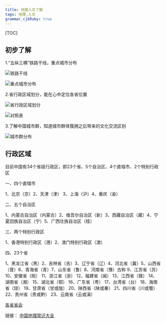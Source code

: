 ```yaml
---
title: 地理人文了解
tags: 地理,人文
grammar_cjkRuby: true
---
```

[TOC]

## 初步了解
1.“五纵三横”铁路干线，重点城市分布

![铁路干线][1]

![重点城市分布][2]



2.省行政区域划分，能在心中定位各省位置

![省行政区域划分][3]

![对照表][4]

3.了解中国城市群，知道城市群体簇拥之后带来的文化交流区别

![城市群分布][5]




## 行政区域

目前中国有34个省级行政区，即23个省、5个自治区、4个直辖市、2个特别行政区

一、四个直辖市 

1、北京（京）2、天津（津） 3、上海（沪）4、重庆（渝）

二、五个自治区 

1、内蒙古自治区（内蒙古）2、维吾尔自治区（新）3、西藏自治区（藏）4、宁夏回族自治区（宁）5、广西壮族自治区（桂）

三、两个特别行政区 

1、香港特别行政区（港）2、澳门特别行政区（澳）

四、23个省 

1、黑龙江省（黑）2、吉林省（吉）3、辽宁省（辽）4、河北省（冀）5、山西省（晋）6、青海省（青）7、山东省（鲁）8、河南省（豫）古称 9、江苏省（苏） 10、安徽省（皖） 11、浙江省（浙） 12、福建省（闽） 13、江西省（赣） 14、湖南省（湘） 15、湖北省（鄂） 16、广东省（粤） 17、台湾省（台） 18、海南省（琼） 19、甘肃省（甘或陇） 20、陕西省（陕或秦） 21、四川省（川或蜀） 22、贵州省（贵或黔） 23、云南省（云或滇）

[各省省会][6]

链接：
[中国地理常识大全][7]


  [1]: https://wkretype.bdimg.com/retype/zoom/9a76bd771711cc7931b7166b?pn=5&o=jpg_6&md5sum=1ee82218ed8daefb2c0e21e00c38f63b&sign=7c626406b7&png=417585-465508&jpg=598158-766847
  [2]: https://wkretype.bdimg.com/retype/zoom/9a76bd771711cc7931b7166b?pn=6&o=jpg_6&md5sum=1ee82218ed8daefb2c0e21e00c38f63b&sign=7c626406b7&png=465509-519977&jpg=766848-1009359
  [3]: http://owx51rlyb.bkt.clouddn.com/%E5%B0%8F%E4%B9%A6%E5%8C%A0/%E7%9C%81%E8%A1%8C%E6%94%BF%E5%8C%BA%E5%88%92.jpg "省行政区划"
  [4]: https://i.loli.net/2018/03/09/5aa23b995827d.jpg
  [5]: http://owx51rlyb.bkt.clouddn.com/%E5%B0%8F%E4%B9%A6%E5%8C%A0/128809289_14582231447151n.jpg
  [6]: https://zhidao.baidu.com/question/180120404589411084.html
  [7]: http://www.360doc.com/content/17/0616/08/8527076_663551005.shtml